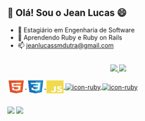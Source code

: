 ## 👋 Olá! Sou o Jean Lucas 😄

- 🔭 Estagiário em Engenharia de Software
- 🌱 Aprendendo Ruby e Ruby on Rails
- 📫 jeanlucassmdutra@gmail.com

##

<div align="center">
  <a href="https://github.com/jeanlucass">
  <img height="180em" src="https://github-readme-stats.vercel.app/api?username=jeanlucass&show_icons=true&theme=dracula&include_all_commits=true&count_private=true"/>
  <img height="180em" src="https://github-readme-stats.vercel.app/api/top-langs/?username=jeanlucass&layout=compact&langs_count=7&theme=dracula"/>
</div>
<div style="display: inline_block"><br>
  <img align="center" alt="icon-html" height="30" width="40" src="https://raw.githubusercontent.com/devicons/devicon/master/icons/html5/html5-original.svg">
  <img align="center" alt="icon-css" height="30" width="40" src="https://raw.githubusercontent.com/devicons/devicon/master/icons/css3/css3-original.svg">
  <img align="center" alt="icon-Js" height="30" width="40" src="https://raw.githubusercontent.com/devicons/devicon/master/icons/javascript/javascript-plain.svg">
  <img align="center" alt="icon-ruby" height="40" width="40" src="https://cdn.jsdelivr.net/gh/devicons/devicon/icons/ruby/ruby-plain-wordmark.svg">
  <img align="center" alt="icon-ruby" height="60" width="60" src="https://cdn.jsdelivr.net/gh/devicons/devicon/icons/rails/rails-plain-wordmark.svg" />     
</div>
  
  ##
 
<div> 
  <a href = "mailto:jeanlucassmdutra@gmail.com"><img src="https://img.shields.io/badge/Gmail-D14836?style=for-the-badge&logo=gmail&logoColor=white" target="_blank"></a>
  <a href="https://www.linkedin.com/in/jean-lucas-dutra-ab7a75173" target="_blank"><img src="https://img.shields.io/badge/-LinkedIn-%230077B5?style=for-the-badge&logo=linkedin&logoColor=white" target="_blank"></a>
</div>
